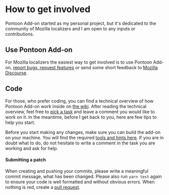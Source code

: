 # How to get involved

Pontoon Add-on started as my personal project, but it's dedicated to the community of Mozilla localizers and I am open to any inputs or contributions.

## Use Pontoon Add-on

For Mozilla localizers the easiest way to get involved is to use Pontoon Add-on, [report bugs, request features](https://github.com/MikkCZ/pontoon-addon/issues) or send some short feedback to [Mozilla Discourse](https://discourse.mozilla.org/c/pontoon).

## Code

For those, who prefer coding, you can find a technical overview of how Pontoon Add-on work inside on [the wiki](https://github.com/MikkCZ/pontoon-addon/wiki). After reading the technical overview, feel free to [pick a task](https://github.com/MikkCZ/pontoon-addon/issues) and leave a comment you would like to work on it. In the meantime, before I get back to you, here are few tips to help you start.

Before you start making any changes, make sure you can build the add-on on your machine. You will find the required [tools and hints here](https://github.com/MikkCZ/pontoon-addon/wiki/Technical-Overview#tools). If you are in doubt what to do, do not hesitate to write a comment in the task you are working and ask for help.

#### Submitting a patch

When creating and pushing your commits, please write a meaningful commit message, what has been changed. Please also run `yarn test` again to ensure your code is well formatted and without obvious errors. When nothing is red, create a [pull request](https://help.github.com/articles/about-pull-requests/).
